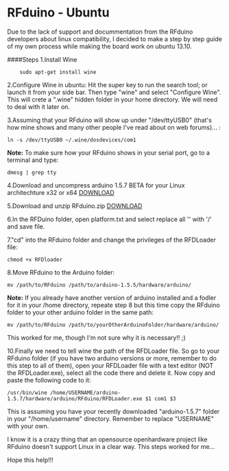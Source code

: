 RFduino - Ubuntu
================

Due to the lack of support and docummentation from the RFduino developers about linux compatibility, I decided to make a step by step guide of my own process while making the board work on ubuntu 13.10.

####Steps
1.Install Wine

		sudo apt-get install wine

2.Configure Wine in ubuntu: Hit the super key to run the search tool; or launch it from your side bar. Then type "wine" and select "Configure Wine". This will crete a ".wine" hidden folder in your home directory. We will need to deal with it later on.

3.Assuming that your RFduino will show up under "/dev/ttyUSB0" (that's how mine shows and many other people I've read about on web forums)... :

	ln -s /dev/ttyUSB0 ~/.wine/dosdevices/com1

__Note:__ To make sure how your RFduino shows in your serial port, go to a terminal and type:

	dmesg | grep tty

4.Download and uncompress arduino 1.5.7 BETA for your Linux architechture x32 or x64 [DOWNLOAD](http://arduino.cc/en/pmwiki.php?n=main/software)

5.Download and unzip RFduino.zip [DOWNLOAD](http://www.rfduino.com/download-rfduino-library/)

6.In the RFDuino folder, open platform.txt and select replace all '\' with '/' and save file.

7."cd" into the RFduino folder and change the privileges of the RFDLoader file:

	chmod +x RFDloader

8.Move RFduino to the Arduino folder:

	mv /path/to/RFduino /path/to/arduino-1.5.5/hardware/arduino/

__Note:__ If you already have another version of arduino installed and a fodler for it in your /home directory, repeate step 8 but this time copy the RFduino folder to your other arduino folder in the same path:

	mv /path/to/RFduino /path/to/yourOtherArduinoFolder/hardware/arduino/

This worked for me, though I'm not sure why it is necessary!! ;)

10.Finally we need to tell wine the path of the RFDLoader file. So go to your RFduino folder (if you have two arduino versions or more, remember to do this step to all of them), open your RFDLoader file with a text editor (NOT the RFDLoader.exe), select all the code there and delete it. Now copy and paste the following code to it:

	/usr/bin/wine /home/USERNAME/arduino-1.5.7/hardware/arduino/RFduino/RFDLoader.exe $1 com1 $3

This is assuming you have your recently downloaded "arduino-1.5.7" folder in your "/home/username" directory. Remember to replace "USERNAME" with your own.

I know it is a crazy thing that an opensource openhardware project like RFduino doesn't support Linux in a clear way. This steps worked for me...

Hope this help!!!
